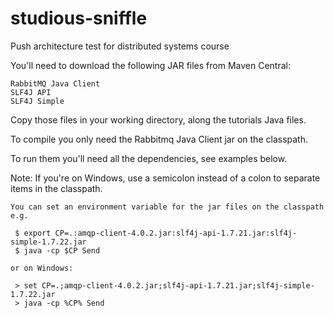 # studious-sniffle
Push architecture test for distributed systems course

You'll need to download the following JAR files from Maven Central:

    RabbitMQ Java Client
    SLF4J API
    SLF4J Simple

Copy those files in your working directory, along the tutorials Java files.

To compile you only need the Rabbitmq Java Client jar on the classpath.

To run them you'll need all the dependencies, see examples below.

Note: If you're on Windows, use a semicolon instead of a colon to separate items in the classpath.

    You can set an environment variable for the jar files on the classpath e.g.

     $ export CP=.:amqp-client-4.0.2.jar:slf4j-api-1.7.21.jar:slf4j-simple-1.7.22.jar
     $ java -cp $CP Send

    or on Windows:

     > set CP=.;amqp-client-4.0.2.jar;slf4j-api-1.7.21.jar;slf4j-simple-1.7.22.jar
     > java -cp %CP% Send


